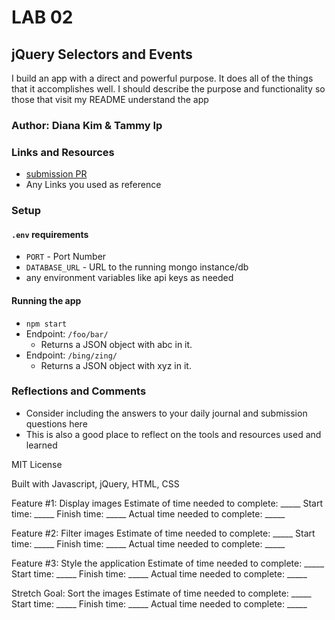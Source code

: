 # LAB 02

## jQuery Selectors and Events

I build an app with a direct and powerful purpose. It does all of the things that it accomplishes well. I should describe the purpose and functionality so those that visit my README understand the app

### Author: Diana Kim & Tammy Ip

### Links and Resources
* [submission PR](http://xyz.com)
* Any Links you used as reference

### Setup

#### `.env` requirements
* `PORT` - Port Number
* `DATABASE_URL` - URL to the running mongo instance/db
* any environment variables like api keys as needed

#### Running the app
* `npm start`
* Endpoint: `/foo/bar/`
  * Returns a JSON object with abc in it.
* Endpoint: `/bing/zing/`
  * Returns a JSON object with xyz in it.

### Reflections and Comments

* Consider including the answers to your daily journal and submission questions here
* This is also a good place to reflect on the tools and resources used and learned

MIT License

Built with Javascript, jQuery, HTML, CSS

Feature #1: Display images
Estimate of time needed to complete: _____
Start time: _____
Finish time: _____
Actual time needed to complete: _____


Feature #2: Filter images
Estimate of time needed to complete: _____
Start time: _____
Finish time: _____
Actual time needed to complete: _____


Feature #3: Style the application
Estimate of time needed to complete: _____
Start time: _____
Finish time: _____
Actual time needed to complete: _____


Stretch Goal: Sort the images
Estimate of time needed to complete: _____
Start time: _____
Finish time: _____
Actual time needed to complete: _____
